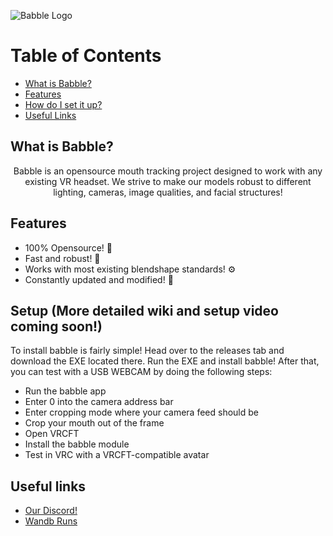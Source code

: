 
![Babble Logo](https://github.com/SummerSigh/ProjectBabble/blob/SummerSigh-patch-4/Babble.png?raw=true)

# Table of Contents
- [What is Babble?](#what-is-babble)
- [Features](#features)
- [How do I set it up?](#setup-more-detailed-wiki-and-setup-video-coming-soon)
- [Useful Links](#useful-links)
  

## What is Babble?

<p align="center">
Babble is an opensource mouth tracking project designed to work with any existing VR headset. We strive to make our models robust to different lighting, cameras, image qualities, and facial structures!
</p>

## Features
- 100% Opensource! 🌟
- Fast and robust! 🚀
- Works with most existing blendshape standards! ⚙️
- Constantly updated and modified! 🔧

## Setup (More detailed wiki and setup video coming soon!) 
To install babble is fairly simple! Head over to the releases tab and download the EXE located there. Run the EXE and install babble! After that, you can test with a USB WEBCAM by doing the following steps: 

- Run the babble app
- Enter 0 into the camera address bar
- Enter cropping mode where your camera feed should be
- Crop your mouth out of the frame
- Open VRCFT
- Install the babble module
- Test in VRC with a VRCFT-compatible avatar


## Useful links
- [Our Discord!](https://discord.gg/XAMZmjBktk)
- [Wandb Runs](https://wandb.ai/summerai/ProjectBabble)

